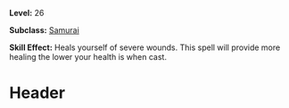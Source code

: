 <!-- TITLE: Skill: Last Hope -->
<!-- SUBTITLE:  -->

**Level:** 26

**Subclass:** [Samurai](samurai)

**Skill Effect:** Heals yourself of severe wounds.  This spell will provide more healing the lower your health is when cast.

# Header